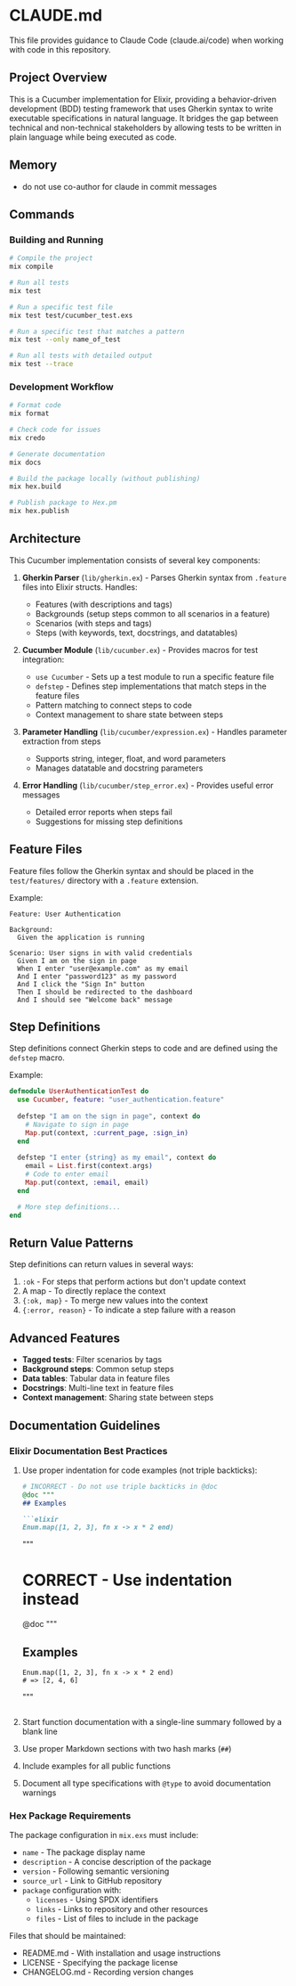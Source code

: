 # CLAUDE.md

This file provides guidance to Claude Code (claude.ai/code) when working with code in this repository.

## Project Overview

This is a Cucumber implementation for Elixir, providing a behavior-driven development (BDD) testing framework that uses Gherkin syntax to write executable specifications in natural language. It bridges the gap between technical and non-technical stakeholders by allowing tests to be written in plain language while being executed as code.

## Memory

- do not use co-author for claude in commit messages

## Commands

### Building and Running

```bash
# Compile the project
mix compile

# Run all tests
mix test

# Run a specific test file
mix test test/cucumber_test.exs

# Run a specific test that matches a pattern
mix test --only name_of_test

# Run all tests with detailed output
mix test --trace
```

### Development Workflow

```bash
# Format code
mix format

# Check code for issues
mix credo

# Generate documentation
mix docs

# Build the package locally (without publishing)
mix hex.build

# Publish package to Hex.pm
mix hex.publish
```

## Architecture

This Cucumber implementation consists of several key components:

1. **Gherkin Parser** (`lib/gherkin.ex`) - Parses Gherkin syntax from `.feature` files into Elixir structs. Handles:
   - Features (with descriptions and tags)
   - Backgrounds (setup steps common to all scenarios in a feature)
   - Scenarios (with steps and tags)
   - Steps (with keywords, text, docstrings, and datatables)

2. **Cucumber Module** (`lib/cucumber.ex`) - Provides macros for test integration:
   - `use Cucumber` - Sets up a test module to run a specific feature file
   - `defstep` - Defines step implementations that match steps in the feature files
   - Pattern matching to connect steps to code
   - Context management to share state between steps

3. **Parameter Handling** (`lib/cucumber/expression.ex`) - Handles parameter extraction from steps
   - Supports string, integer, float, and word parameters
   - Manages datatable and docstring parameters

4. **Error Handling** (`lib/cucumber/step_error.ex`) - Provides useful error messages
   - Detailed error reports when steps fail
   - Suggestions for missing step definitions

## Feature Files

Feature files follow the Gherkin syntax and should be placed in the `test/features/` directory with a `.feature` extension.

Example:
```gherkin
Feature: User Authentication

Background:
  Given the application is running

Scenario: User signs in with valid credentials
  Given I am on the sign in page
  When I enter "user@example.com" as my email
  And I enter "password123" as my password
  And I click the "Sign In" button
  Then I should be redirected to the dashboard
  And I should see "Welcome back" message
```

## Step Definitions

Step definitions connect Gherkin steps to code and are defined using the `defstep` macro.

Example:
```elixir
defmodule UserAuthenticationTest do
  use Cucumber, feature: "user_authentication.feature"
  
  defstep "I am on the sign in page", context do
    # Navigate to sign in page
    Map.put(context, :current_page, :sign_in)
  end
  
  defstep "I enter {string} as my email", context do
    email = List.first(context.args)
    # Code to enter email
    Map.put(context, :email, email)
  end

  # More step definitions...
end
```

## Return Value Patterns

Step definitions can return values in several ways:

1. `:ok` - For steps that perform actions but don't update context
2. A map - To directly replace the context
3. `{:ok, map}` - To merge new values into the context
4. `{:error, reason}` - To indicate a step failure with a reason

## Advanced Features

- **Tagged tests**: Filter scenarios by tags
- **Background steps**: Common setup steps
- **Data tables**: Tabular data in feature files
- **Docstrings**: Multi-line text in feature files
- **Context management**: Sharing state between steps

## Documentation Guidelines

### Elixir Documentation Best Practices

1. Use proper indentation for code examples (not triple backticks):

   ```elixir
   # INCORRECT - Do not use triple backticks in @doc
   @doc """
   ## Examples

   ```elixir
   Enum.map([1, 2, 3], fn x -> x * 2 end)
   ```
   """
   
   # CORRECT - Use indentation instead
   @doc """
   ## Examples

       Enum.map([1, 2, 3], fn x -> x * 2 end)
       # => [2, 4, 6]
   """
   ```

2. Start function documentation with a single-line summary followed by a blank line

3. Use proper Markdown sections with two hash marks (`##`)

4. Include examples for all public functions

5. Document all type specifications with `@type` to avoid documentation warnings

### Hex Package Requirements

The package configuration in `mix.exs` must include:

- `name` - The package display name
- `description` - A concise description of the package
- `version` - Following semantic versioning
- `source_url` - Link to GitHub repository
- `package` configuration with:
  - `licenses` - Using SPDX identifiers
  - `links` - Links to repository and other resources
  - `files` - List of files to include in the package

Files that should be maintained:

- README.md - With installation and usage instructions
- LICENSE - Specifying the package license
- CHANGELOG.md - Recording version changes